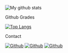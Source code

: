 <img align="center" src="https://github-readme-streak-stats.herokuapp.com?user=bimamaarschal&theme=vue-dark&hide_border=true&date_format=M%20j%5B%2C%20Y%5D" alt="My github stats" />


Github Grades

[![Top Langs](https://github-readme-stats.vercel.app/api/top-langs/?username=bimamaarschal&langs_count=10&layout=compact&theme=vue-dark&hide_border=true&date_format=M%20j%5B%2C%20Y%5D)](https://github.com/bimamaarschal/bimamaarschal)

Contact

[<img alt="Github" src="https://img.shields.io/badge/instagram-%231DA1F2.svg?&style=for-the-badge&logo=instagram&logoColor=white" />](https://instagram.com/Bimamaarschal)  [<img alt="Github" src="https://img.shields.io/badge/linkedin-%231DA1F2.svg?&style=for-the-badge&logo=linkedin&logoColor=white" />](https://linkedin.com/Bimamaarschal) [<img alt="Github" src="https://img.shields.io/badge/whatsapp-%231DA1F2.svg?&style=for-the-badge&logo=whatsapp&logoColor=white" />](https://api.whatsapp.com/send?phone=628817885055&text=Halo%20Saya%20ingin%20menghubungimu%20Bima%20Maarschal.%20boleh%20langsung%20chat%20saya.)
